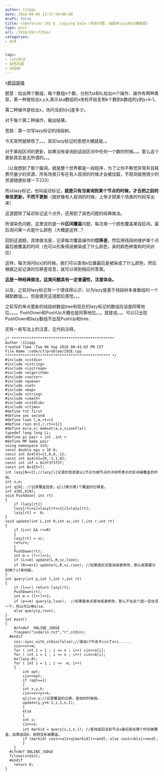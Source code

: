 ```yaml
---
author: 111qqz
date: 2016-09-06 13:57:54+00:00
draft: false
title: codeforces 292 E. Copying Data (染色问题，线段树lazy标记模板题)
type: post
url: /2016/09/cf292e/
categories:
- ACM


tags:
- lazy标记
- 染色问题
- 线段树
---
```


x[题目链接](http://codeforces.com/problemset/problem/292/E)

题意：给出两个数组，每个数组n个数，分别为a和b,给出m个操作，操作有两种类型，第一种是给出x,y,k,表示从a数组的x坐标开始复制k个数到b数组的y到y+k-1。

第二种操作是给出x，询问当前b[x]是多少。

对于每个第二种操作，输出结果。



思路：第一次写lazy标记的线段树。

今天突然就顿悟了。。。其实lazy标记的思想大概就是。。

对于某段区间的更新，如果没有查询到这段区间中任何一个数的时候。。。那么这个更新其实是无所谓的。。。

（让我想到了那个脑洞，就是整个世界都是一段程序，为了让你不察觉异常并且耗费尽量少的资源，所有场景只有在有人观测的时候才会被加载，不观测就用很少的资源随便处理一下233）

所以lazy标记，也叫延迟标记，**就是只有当查询到某个节点的时候，才去把之前的修改更新，不然不更新**（就好像有人观测的时候，上帝才把某个场景的代码写出来）

这道题除了延迟标记这个点外，还用到了染色问题的经典做法。

所谓染色问题，这里说的是一种**区间覆盖**问题，每次用一个颜色覆盖某段区间，最后询问某一点是什么颜色（大概是这样...?

回到这道题，具体做法是，记录每次覆盖操作的**位移差**，然后用线段树维护某个点最后被覆盖的时间（也可以形象得说被染成了什么颜色，染的颜色种类和时间对应）

这样，每次询问b[x]的时候，我们可以查询x位置最后是被染成了什么颜色，然后根据之前记录的位移差信息，就可以得到相应的答案。

**这是一种经典做法，这类问题具有一定普遍性，注意体会。**



以及，之前对lazy标记有一个错误得认识，以为lazy是基于线段树本身数组的一个辅助数组。。。但是做完这道题后感觉。。。

之前写的单点更新的线段树数组tree和现在的lazy标记的数组应该是同等地位。。。。PushDown和PushUp大概也是同等地位。。。就是说。。。可以只出现PushDown和lazy数组不出现PushUp和tree.

还有一些写法上的注意，见代码注释。



    
    /* ***********************************************
    Author :111qqz
    Created Time :Tue 06 Sep 2016 08:41:03 PM CST
    File Name :code/cf/problem/292E.cpp
    ************************************************ */
    #include <cstdio>
    #include <cstring>
    #include <iostream>
    #include <algorithm>
    #include <vector>
    #include <queue>
    #include <set>
    #include <map>
    #include <string>
    #include <cmath>
    #include <cstdlib>
    #include <ctime>
    #define fst first
    #define sec second
    #define lson l,m,rt<<1
    #define rson m+1,r,rt<<1|1
    #define ms(a,x) memset(a,x,sizeof(a))
    typedef long long LL;
    #define pi pair < int ,int >
    #define MP make_pair
    using namespace std;
    const double eps = 1E-8;
    const int dx4[4]={1,0,0,-1};
    const int dy4[4]={0,-1,1,0};
    const int inf = 0x3f3f3f3f;
    const int N=1E5+7;
    int lazy[N<<2];//lazy[i]记录的信息是以i节点为根节点的子树所表示的区间被覆盖的时间。
    int n,m;
    int q[N]; //记录覆盖信息，q[i]表示第i个覆盖的位移差。
    int a[N],b[N];
    void PushDown( int rt)
    {
        if (lazy[rt])
        lazy[rt<<1]=lazy[rt<<1|1]=lazy[rt];
        lazy[rt] =  0;
    }
    void update(int L,int R,int sc,int l,int r,int rt)
    {
        if (L<=l && r<=R)
        {
    	lazy[rt] = sc;
    	return;
        }
        PushDown(rt);
        int m = (l+r)>>1;
        if (L<=m) update(L,R,sc,lson);
        if (R>=m+1) update(L,R,sc,rson); //如果是区间查询或者修改，那么就需要分别两个if来判断。
    }
    int query(int p,int l,int r,int rt)
    {
        if (l==r) return lazy[rt];
        PushDown(rt);
        int m = (l+r)>>1;
        if (p<=m) query(p,lson);  //如果是单点查询或者修改，那么不在这个就一定在另一个，所以可以用else.
        else query(p,rson);
    }
    int main()
    {
    	#ifndef  ONLINE_JUDGE 
    	freopen("code/in.txt","r",stdin);
      #endif
    	ios::sync_with_stdio(false);//谁说cf不会卡cin了orz......
    	cin>>n>>m;
    	for ( int i = 1 ; i <= n ; i++) cin>>a[i];
    	for ( int i = 1 ; i <= n ; i++) cin>>b[i];
    	ms(lazy,0);
    	for ( int i = 1 ; i <=  m; i++)
    	{
    	    int opt;
    	    cin>>opt;
    	    if (opt==1)
    	    {
    		int x,y,k;
    		cin>>x>>y>>k;
    		q[i]=x-y;//记录覆盖的位移，查询的时候用。
    		update(y,y+k-1,i,1,n,1);
    	    }
    	    else
    	    {
    		int x;
    		cin>>x;
    		int markid = query(x,1,n,1); //查询返回当前节点x最后是在哪个时间被覆盖，如果返回0，说明没有被覆盖。
    		if (markid) cout<<a[x+q[markid]]<<endl; else cout<<b[x]<<endl;
    	    }
    	}
      #ifndef ONLINE_JUDGE  
      fclose(stdin);
      #endif
        return 0;
    }
    









